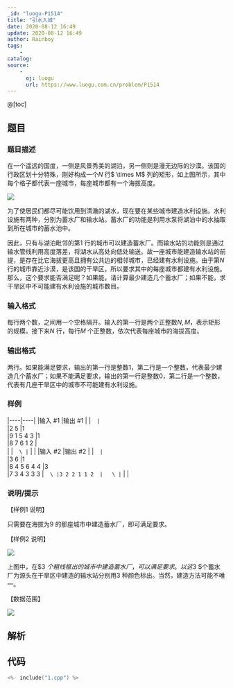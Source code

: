 ```yaml
---
_id: "luogu-P1514"
title: "引水入城"
date: 2020-08-12 16:49
update: 2020-08-12 16:49
author: Rainboy
tags:
    - 
catalog: 
source: 
    - 
      oj: luogu
      url: https://www.luogu.com.cn/problem/P1514
---
```


@[toc]

## 题目



### 题目描述

在一个遥远的国度，一侧是风景秀美的湖泊，另一侧则是漫无边际的沙漠。该国的行政区划十分特殊，刚好构成一个$N$ 行$ \times M$ 列的矩形，如上图所示，其中每个格子都代表一座城市，每座城市都有一个海拔高度。

 ![](https://cdn.luogu.com.cn/upload/pic/299.png) 

为了使居民们都尽可能饮用到清澈的湖水，现在要在某些城市建造水利设施。水利设施有两种，分别为蓄水厂和输水站。蓄水厂的功能是利用水泵将湖泊中的水抽取到所在城市的蓄水池中。

因此，只有与湖泊毗邻的第$1$ 行的城市可以建造蓄水厂。而输水站的功能则是通过输水管线利用高度落差，将湖水从高处向低处输送。故一座城市能建造输水站的前提，是存在比它海拔更高且拥有公共边的相邻城市，已经建有水利设施。由于第$N$ 行的城市靠近沙漠，是该国的干旱区，所以要求其中的每座城市都建有水利设施。那么，这个要求能否满足呢？如果能，请计算最少建造几个蓄水厂；如果不能，求干旱区中不可能建有水利设施的城市数目。




### 输入格式
每行两个数，之间用一个空格隔开。输入的第一行是两个正整数$N,M$，表示矩形的规模。接下来$N$ 行，每行$M$ 个正整数，依次代表每座城市的海拔高度。




### 输出格式

两行。如果能满足要求，输出的第一行是整数$1$，第二行是一个整数，代表最少建造几个蓄水厂；如果不能满足要求，输出的第一行是整数$0$，第二行是一个整数，代表有几座干旱区中的城市不可能建有水利设施。




### 样例

|----|----|
|输入 #1  |输出 #1  |
|```  |```  \
|2 5  |1  \
|9 1 5 4 3  |1  \
|8 7 6 1 2  |  \
|  |```  \
|```  |   |
|输入 #2  |输出 #2  |
|```  |```  \
|3 6  |1  \
|8 4 5 6 4 4  |3  \
|7 3 4 3 3 3  |```  \
|3 2 2 1 1 2  |   \
|```  |   |



### 说明/提示
【样例1 说明】

只需要在海拔为$9$ 的那座城市中建造蓄水厂，即可满足要求。

【样例2 说明】

 ![](https://cdn.luogu.com.cn/upload/pic/300.png) 

上图中，在$3 $个粗线框出的城市中建造蓄水厂，可以满足要求。以这$3 $个蓄水厂为源头在干旱区中建造的输水站分别用3 种颜色标出。当然，建造方法可能不唯一。

【数据范围】

![](https://cdn.luogu.com.cn/upload/pic/301.png)



## 解析


## 代码

```c
<%- include("1.cpp") %>
```